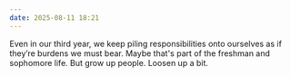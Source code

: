 ```yaml
---
date: 2025-08-11 18:21
---
```


Even in our third year, we keep piling responsibilities onto ourselves as if they’re burdens we must bear. Maybe that's part of the freshman and sophomore life. But grow up people. Loosen up a bit.
